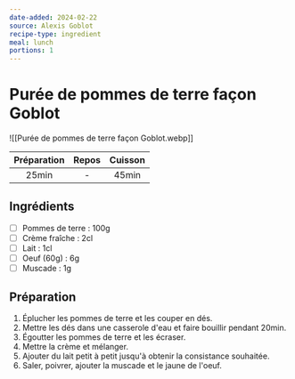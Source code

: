 ```yaml
---
date-added: 2024-02-22
source: Alexis Goblot
recipe-type: ingredient
meal: lunch
portions: 1
---
```


# Purée de pommes de terre façon Goblot

![[Purée de pommes de terre façon Goblot.webp]]

| Préparation | Repos | Cuisson |
|:-----------:|:-----:|:-------:|
|    25min    |   -   |  45min  |

## Ingrédients

- [ ] Pommes de terre : 100g
- [ ] Crème fraîche : 2cl
- [ ] Lait : 1cl
- [ ] Oeuf (60g) : 6g
- [ ] Muscade : 1g

## Préparation

1. Éplucher les pommes de terre et les couper en dés.
2. Mettre les dés dans une casserole d'eau et faire bouillir pendant 20min.
3. Égoutter les pommes de terre et les écraser.
4. Mettre la crème et mélanger.
5. Ajouter du lait petit à petit jusqu'à obtenir la consistance souhaitée.
6. Saler, poivrer, ajouter la muscade et le jaune de l'oeuf.
